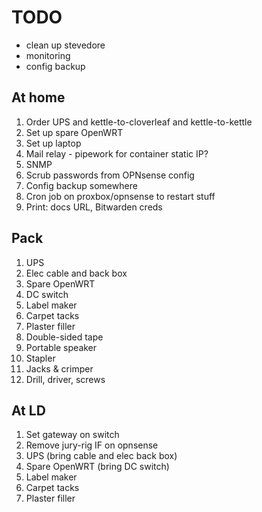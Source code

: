 # TODO

- clean up stevedore
- monitoring
- config backup

## At home

1. Order UPS and kettle-to-cloverleaf and kettle-to-kettle
2. Set up spare OpenWRT
3. Set up laptop
4. Mail relay - pipework for container static IP?
5. SNMP
6. Scrub passwords from OPNsense config
7. Config backup somewhere
8. Cron job on proxbox/opnsense to restart stuff
9. Print: docs URL, Bitwarden creds

## Pack

1. UPS
2. Elec cable and back box
3. Spare OpenWRT
4. DC switch
5. Label maker
6. Carpet tacks
7. Plaster filler
8. Double-sided tape
9. Portable speaker
10. Stapler
11. Jacks & crimper
12. Drill, driver, screws

## At LD

1. Set gateway on switch
2. Remove jury-rig IF on opnsense
3. UPS (bring cable and elec back box)
4. Spare OpenWRT (bring DC switch)
5. Label maker
6. Carpet tacks
7. Plaster filler
